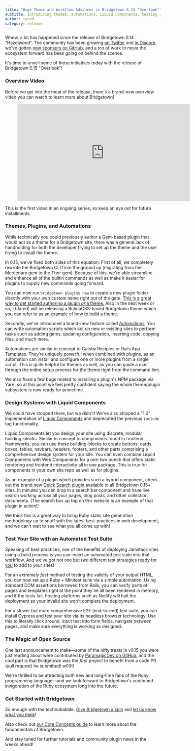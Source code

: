 ```yaml
---
title: "Huge Theme and Workflow Advances in Bridgetown 0.15 “Overlook”"
subtitle: Introducing themes, automations, Liquid Components, testing strategies, and a new Thor-based CLI—all to make your experience building Bridgetown sites a true delight.
author: jared
category: release
---
```


Whew, a lot has happened since the release of Bridgetown 0.14 "Hazelwood". The community has been growing [on Twitter](https://twitter.com/bridgetownrb) and [in Discord](https://discord.gg/V56yUWR), we've gotten [new sponsors on GitHub](https://github.com/bridgetownrb/bridgetown#special-thanks-to-our-founding-members--), and a ton of work to move the ecosystem forward has been going on behind the scenes.

It's time to unveil some of those initiatives today with the release of Bridgetown 0.15 "Overlook"!

### Overview Video

Before we get into the meat of the release, there's a brand-new overview video you can watch to learn more about Bridgetown!

<figure>
  <iframe width="560" height="315" src="https://www.youtube-nocookie.com/embed/gSij_P3iaIE" frameborder="0" allow="accelerometer; autoplay; encrypted-media; gyroscope; picture-in-picture" allowfullscreen loading="lazy"></iframe>
</figure>

This is the first video in an ongoing series, so keep an eye out for future installments.

### Themes, Plugins, and Automations

While technically you could previously author a Gem-based plugin that would act as a theme for a Bridgetown site, there was a general lack of handholding for both the developer trying to set up the theme and the user trying to install the theme.

In 0.15, we've fixed both sides of this equation. First of all, we completely rewrote the Bridgetown CLI from the ground up (migrating from the Mercenary gem to the Thor gem). Because of this, we're able streamline and enhance all of the builtin commands as well as make it easier for plugins to supply new commands going forward.

You can now run `bridgetown plugins new` to create a new plugin folder directly with your own custom name right out of the gate. [This is a great way to get started authoring a plugin _or_ a theme.](/docs/plugins) Also in the next week or so, I (Jared) will be releasing a BulmaCSS-based Bridgetown theme which you can refer to as an example of how to build a theme.

Secondly, we've introduced a brand-new feature called [Automations](/docs/automations). You can write automation scripts which act on new or existing sites to perform tasks such as adding gems, updating configuration, inserting code, copying files, and much more.

Automations are similar in concept to Gatsby Recipies or Rails App Templates. They’re uniquely powerful when combined with plugins, as an automation can install and configure one or more plugins from a single script. This is quite helpful for themes as well, as you can guide a user through the entire setup process for the theme right from the command line.

We also fixed a few bugs related to installing a plugin's NPM package via Yarn, so at this point we feel pretty confident saying the whole theme/plugin subsystem is now ready for primetime.

### Design Systems with Liquid Components

We could have stopped there, but we didn't! We've also shipped a "1.0" implementation of [Liquid Components](/docs/components) and deprecated the previous `include` tag functionality.

Liquid Components let you design your site using discrete, modular building-blocks. Similar in concept to components found in frontend frameworks, you can use these building-blocks to create buttons, cards, boxes, tables, navbars, headers, footers, and other parts comprising a comprehensive design system for your site. You can even combine Liquid Components with Web Components for a one-two punch that offers static rendering and frontend interactivity all in one package. This is true for components in your own site repo as well as for plugins.

As an example of a plugin which provides such a hybrid component, check out the brand new [Quick Search plugin](https://github.com/bridgetownrb/bridgetown-quick-search) available to all Bridgetown 0.15+ sites. In minutes you can drop in a search bar component and have live search working across all your pages, blog posts, and other collection documents. (The search box up top on this website is an example of that plugin in action!)

We think this is a great way to bring Ruby static site generation methodology up to snuff with the latest best-practices in web development, and we can't wait to see what you all come up with!

### Test Your Site with an Automated Test Suite

Speaking of best practices, one of the benefits of deploying Jamstack sites using a build process is you can insert an automated test suite into that workflow. And we've got not one but _two_ different [test strategies ready for you](/docs/testing) to add to your sites!

For an _extremely fast_ method of testing the validity of your output HTML, you can now set up a Ruby + Minitest suite via a simple automation. Using standard DOM assertions borrowed from Rails, you can verify parts of pages and templates right at the point they've all been rendered in memory, and if the tests fail, hosting platforms such as Netlify will halt the deployment so your invalid site won't complete the deployment.

For a slower but more comprehensive E2E (end-to-end) test suite, you can install Cypress and test your site via its headless browser technology. Use this to literally click around, input text into form fields, navigate between pages, and make sure everything is working as designed.

### The Magic of Open Source

One last announcement to make—some of the nifty treats in v0.15 you were just reading about were contributed by [ParamagicDev on GitHub](https://github.com/ParamagicDev), and the cool part is that Bridgetown was the _first project_ to benefit from a code PR (pull request) he submitted! w00t!

We're thrilled to be attracting both new and long-time fans of the Ruby programming language—and we look forward to Bridgetown's continued invigoration of the Ruby ecosystem long into the future.

### Get Started with Bridgetown

So enough with the technobabble. [Give Bridgetown a spin](/docs) and [let us know what you think](/docs/community)!

Also check out [our Core Concepts guide](/docs/core-concepts) to learn more about the fundamentals of Bridgetown.

And stay tuned for further tutorials and community plugin news in the weeks ahead!
